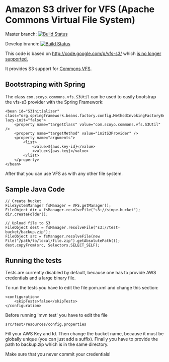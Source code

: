 Amazon S3 driver for VFS (Apache Commons Virtual File System)
=============================================================

Master branch: [![Build Status](https://secure.travis-ci.org/abashev/vfs-s3.png?branch=master)](http://travis-ci.org/abashev/vfs-s3)

Develop branch: [![Build Status](https://secure.travis-ci.org/abashev/vfs-s3.png?branch=develop)](http://travis-ci.org/abashev/vfs-s3)


This code is based on <http://code.google.com/p/vfs-s3/> which [is no longer supported.](http://code.google.com/p/vfs-s3/issues/detail?id=4)

It provides S3 support for [Commons VFS](http://commons.apache.org/vfs/).


Bootstraping with Spring
------------------------

The class `com.scoyo.commons.vfs.S3Util` can be used to easily bootstrap
the vfs-s3 provider with the Spring Framework:

	<bean id="S3Initializer" class="org.springframework.beans.factory.config.MethodInvokingFactoryBean" lazy-init="false">
		<property name="targetClass" value="com.scoyo.commons.vfs.S3Util" />
		<property name="targetMethod" value="initS3Provider" />
		<property name="arguments">
			<list>
				<value>${aws.key-id}</value>
				<value>${aws.key}</value>
			</list>
		</property>
	</bean>

After that you can use VFS as with any other file system.


Sample Java Code
----------------

	// Create bucket
	FileSystemManager fsManager = VFS.getManager();
	FileObject dir = fsManager.resolveFile("s3://simpe-bucket");
	dir.createFolder();

	// Upload file to S3
	FileObject dest = fsManager.resolveFile("s3://test-bucket/backup.zip");
	FileObject src = fsManager.resolveFile(new File("/path/to/local/file.zip").getAbsolutePath());
	dest.copyFrom(src, Selectors.SELECT_SELF);


Running the tests
-----------------

Tests are currently disabled by default, because one has to provide AWS credentials and a large binary file.

To run the tests you have to edit the file pom.xml and change this section:
      
	<configuration>
		<skipTests>false</skipTests>
	</configuration>


Before running 'mvn test' you have to edit the file

	src/test/resources/config.properties

Fill your AWS Key and Id. Then change the bucket name, because it must be globally
unique (you can just add a suffix). Finally you have to provide the path to backup.zip which
is in the same directory.

Make sure that you never commit your credentials!
